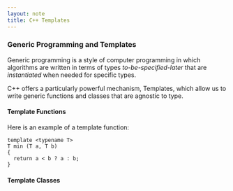 ```yaml
---
layout: note
title: C++ Templates
---
```


### Generic Programming and Templates
Generic programming is a style of computer programming in which algorithms are
written in terms of types *to-be-specified-later* that are *instantiated* when needed
for specific types.

C++ offers a particularly powerful mechanism, Templates, which allow us to write
generic functions and classes that are agnostic to type.

#### Template Functions
Here is an example of a template function:

```
template <typename T>
T min (T a, T b)
{
  return a < b ? a : b;
}
```

#### Template Classes
